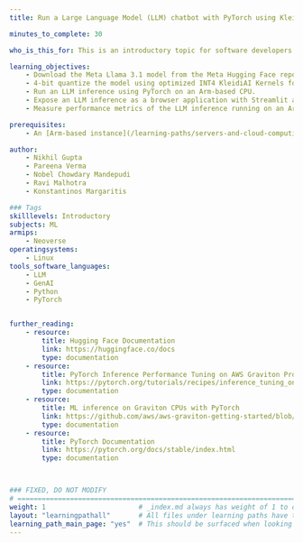 ```yaml
---
title: Run a Large Language Model (LLM) chatbot with PyTorch using KleidiAI on Arm servers

minutes_to_complete: 30

who_is_this_for: This is an introductory topic for software developers interested in running LLMs using PyTorch on Arm-based servers. 

learning_objectives:
    - Download the Meta Llama 3.1 model from the Meta Hugging Face repository.
    - 4-bit quantize the model using optimized INT4 KleidiAI Kernels for PyTorch.
    - Run an LLM inference using PyTorch on an Arm-based CPU.
    - Expose an LLM inference as a browser application with Streamlit as the frontend and Torchchat framework in PyTorch as the LLM backend server.
    - Measure performance metrics of the LLM inference running on an Arm-based CPU.

prerequisites:
    - An [Arm-based instance](/learning-paths/servers-and-cloud-computing/csp/) with at least 16 CPUs from a cloud service provider or an on-premise Arm server.

author:
    - Nikhil Gupta
    - Pareena Verma
    - Nobel Chowdary Mandepudi
    - Ravi Malhotra
    - Konstantinos Margaritis

### Tags
skilllevels: Introductory
subjects: ML
armips:
    - Neoverse
operatingsystems:
    - Linux
tools_software_languages:
    - LLM
    - GenAI
    - Python
    - PyTorch


further_reading:
    - resource:
        title: Hugging Face Documentation
        link: https://huggingface.co/docs
        type: documentation
    - resource:
        title: PyTorch Inference Performance Tuning on AWS Graviton Processors
        link: https://pytorch.org/tutorials/recipes/inference_tuning_on_aws_graviton.html
        type: documentation
    - resource:
        title: ML inference on Graviton CPUs with PyTorch
        link: https://github.com/aws/aws-graviton-getting-started/blob/main/machinelearning/pytorch.md
        type: documentation
    - resource:
        title: PyTorch Documentation
        link: https://pytorch.org/docs/stable/index.html
        type: documentation



### FIXED, DO NOT MODIFY
# ================================================================================
weight: 1                       # _index.md always has weight of 1 to order correctly
layout: "learningpathall"       # All files under learning paths have this same wrapper
learning_path_main_page: "yes"  # This should be surfaced when looking for related content. Only set for _index.md of learning path content.
---
```

